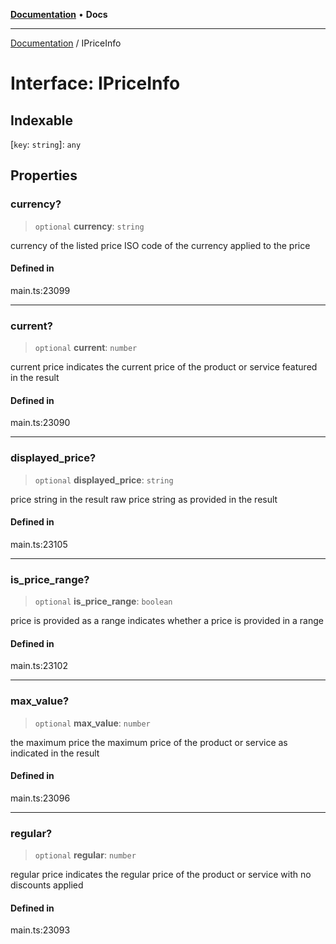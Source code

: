 [**Documentation**](../README.md) • **Docs**

***

[Documentation](../globals.md) / IPriceInfo

# Interface: IPriceInfo

## Indexable

 \[`key`: `string`\]: `any`

## Properties

### currency?

> `optional` **currency**: `string`

currency of the listed price
ISO code of the currency applied to the price

#### Defined in

main.ts:23099

***

### current?

> `optional` **current**: `number`

current price
indicates the current price of the product or service featured in the result

#### Defined in

main.ts:23090

***

### displayed\_price?

> `optional` **displayed\_price**: `string`

price string in the result
raw price string as provided in the result

#### Defined in

main.ts:23105

***

### is\_price\_range?

> `optional` **is\_price\_range**: `boolean`

price is provided as a range
indicates whether a price is provided in a range

#### Defined in

main.ts:23102

***

### max\_value?

> `optional` **max\_value**: `number`

the maximum price
the maximum price of the product or service as indicated in the result

#### Defined in

main.ts:23096

***

### regular?

> `optional` **regular**: `number`

regular price
indicates the regular price of the product or service with no discounts applied

#### Defined in

main.ts:23093
